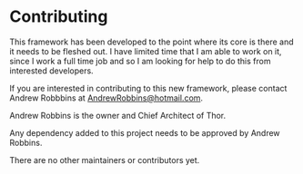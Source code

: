 # Contributing

This framework has been developed to the point where its core is there and it needs to be fleshed out.
I have limited time that I am able to work on it, since I work a full time job and so I am looking for
help to do this from interested developers.

If you are interested in contributing to this new framework, please contact Andrew Robbbins
at AndrewRobbins@hotmail.com.

Andrew Robbins is the owner and Chief Architect of Thor.

Any dependency added to this project needs to be approved by Andrew Robbins.

There are no other maintainers or contributors yet.
